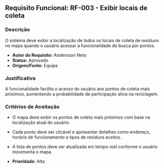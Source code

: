 ## Requisito Funcional: RF-003 - Exibir locais de coleta

### Descrição

O sistema deve exibir a localização de todos os locais de coleta de resíduos no mapa quando o usuário acessar a funcionalidade de busca por pontos.

- **Autor do Requisito:** Andersson Neto
- **Status:** Aprovado
- **Origem/Fonte:** Equipe

### Justificativa

A funcionalidade facilita o acesso do usuário aos pontos de coleta mais próximos, aumentando a probabilidade de participação ativa na reciclagem.

### Critérios de Aceitação

- O mapa deve exibir os pontos de coleta mais próximos com base na localização atual do usuário.
- Cada ponto deve ser clicável e apresentar detalhes como endereço, horário de funcionamento e tipos de resíduos aceitos.
- A lista de pontos deve ser atualizada em tempo real conforme o usuário movimenta o mapa.

- **Prioridade:** Alta
